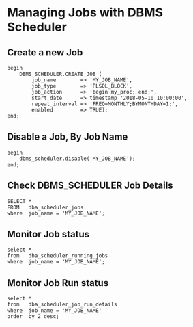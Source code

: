 # Managing Jobs with DBMS Scheduler

## Create a new Job
```
begin
    DBMS_SCHEDULER.CREATE_JOB (
        job_name        => 'MY_JOB_NAME',
        job_type        => 'PLSQL_BLOCK',
        job_action      => 'begin my_proc; end;',
        start_date      => timestamp '2018-05-10 10:00:00',
        repeat_interval => 'FREQ=MONTHLY;BYMONTHDAY=1;',
        enabled         => TRUE);
end;
```

## Disable a Job, By Job Name
```
begin
    dbms_scheduler.disable('MY_JOB_NAME');
end;
```

## Check DBMS_SCHEDULER Job Details
```
SELECT * 
FROM   dba_scheduler_jobs
where  job_name = 'MY_JOB_NAME';
```

## Monitor Job status
```
select *
from   dba_scheduler_running_jobs
where  job_name = 'MY_JOB_NAME';
```

## Monitor Job Run status
```
select * 
from   dba_scheduler_job_run_details
where  job_name = 'MY_JOB_NAME'
order  by 2 desc;
```